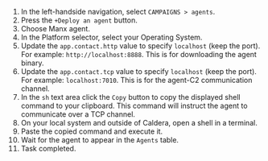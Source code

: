 1. In the left-handside navigation, select `CAMPAIGNS > agents`.
1. Press the `+Deploy an agent` button.
1. Choose Manx agent.
1. In the Platform selector, select your Operating System.
1. Update the `app.contact.http` value to specify `localhost` (keep the port). For example: `http://localhost:8888`. This is for downloading the agent binary.
1. Update the `app.contact.tcp` value to specify `localhost` (keep the port). For example: `localhost:7010`. This is for the agent-C2 communication channel.
1. In the `sh` text area click the `Copy` button to copy the displayed shell command to your clipboard. This command will instruct the agent to communicate over a TCP channel.
1. On your local system and outside of Caldera, open a shell in a terminal.
1. Paste the copied command and execute it.
1. Wait for the agent to appear in the `Agents` table.
1. Task completed.